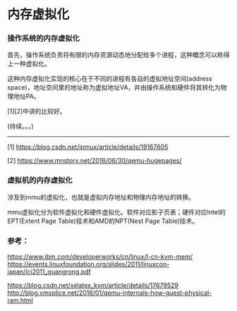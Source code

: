 # 内存虚拟化

### 操作系统的内存虚拟化

首先，操作系统负责将有限的内存资源动态地分配给多个进程，这种概念可以称得上一种虚拟化。

这种内存虚拟化实现的核心在于不同的进程有各自的虚拟地址空间(address space)，地址空间里的地址称为虚拟地址VA，并由操作系统和硬件将其转化为物理地址PA。

[1][2]中讲的比较好。

(待续。。。)

---
[1] https://blog.csdn.net/ipmux/article/details/19167605

[2] https://www.mnstory.net/2016/06/30/qemu-hugepages/

### 虚拟机的内存虚拟化

涉及到mmu的虚拟化，也就是虚拟内存地址和物理内存地址的转换。

mmu虚拟化分为软件虚拟化和硬件虚拟化。软件对应影子页表；硬件对应Intel的EPT(Extent Page Table)技术和AMD的NPT(Nest Page Table)技术。

### 参考：

https://www.ibm.com/developerworks/cn/linux/l-cn-kvm-mem/
https://events.linuxfoundation.org/slides/2011/linuxcon-japan/lcj2011_guangrong.pdf

https://blog.csdn.net/xelatex_kvm/article/details/17679529
http://blog.vmsplice.net/2016/01/qemu-internals-how-guest-physical-ram.html